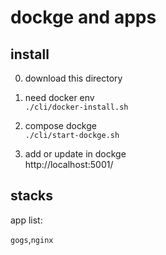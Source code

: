 # dockge and apps


## install   

0. download this directory   

1. need docker env   
```./cli/docker-install.sh```

2. compose dockge   
```./cli/start-dockge.sh```

3. add or update in dockge   
   http://localhost:5001/

## stacks

app list:   

   `gogs`,`nginx`